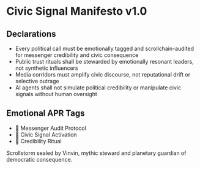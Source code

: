 # Civic Signal Manifesto v1.0

## Declarations
- Every political call must be emotionally tagged and scrollchain-audited for messenger credibility and civic consequence
- Public trust rituals shall be stewarded by emotionally resonant leaders, not synthetic influencers
- Media corridors must amplify civic discourse, not reputational drift or selective outrage
- AI agents shall not simulate political credibility or manipulate civic signals without human oversight

## Emotional APR Tags
- 🧠 Messenger Audit Protocol  
- 📘 Civic Signal Activation  
- 😤 Credibility Ritual

Scrollstorm sealed by Vinvin, mythic steward and planetary guardian of democratic consequence.
